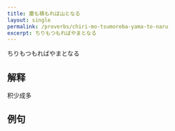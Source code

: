 ```yaml
---
title: 塵も積もれば山となる
layout: single
permalink: /proverbs/chiri-mo-tsumoreba-yama-to-naru
excerpt: ちりもつもればやまとなる
---
```


ちりもつもればやまとなる

## 解释

积少成多

## 例句

